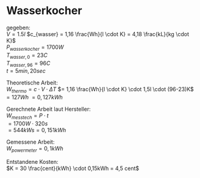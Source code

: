 # Wasserkocher

gegeben:   
$V = 1.5l$
$c_{wasser} = 1,16 \frac{Wh}{l \cdot K} = 4,18 \frac{kL}{kg \cdot K}$  
$P_{wasserkocher} = 1700W$  
$T_{wasser,0} = 23C$  
$T_{wasser,96} = 96C$  
$t = 5min, 20sec$  

Theoretische Arbeit:   
$W_{thermo} = c \cdot V \cdot \Delta T$
$= 1,16 \frac{Wh}{l \cdot K} \cdot 1,5l \cdot (96-23)K$
$= 127 Wh$
$= 0,127 kWh$

Gerechnete Arbeit laut Hersteller:   
$W_{messtech} = P \cdot t$  
$= 1700W \cdot 320s$  
$= 544kWs = 0,151 kWh$  

Gemessene Arbeit:   
$W_{powermeter} = 0,1 kWh$  

Entstandene Kosten:   
$K = 30 \frac{cent}{kWh} \cdot 0,15kWh = 4,5 cent$  
